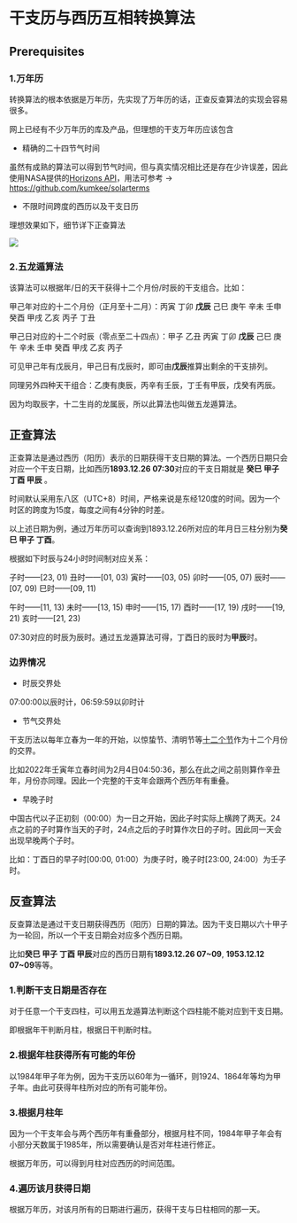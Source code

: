 # 干支历与西历互相转换算法

## Prerequisites

### 1.万年历

转换算法的根本依据是万年历，先实现了万年历的话，正查反查算法的实现会容易很多。

网上已经有不少万年历的库及产品，但理想的干支万年历应该包含

- 精确的二十四节气时间

虽然有成熟的算法可以得到节气时间，但与真实情况相比还是存在少许误差，因此使用NASA提供的[Horizons API](https://ssd.jpl.nasa.gov/)，用法可参考 -> https://github.com/kumkee/solarterms

- 不限时间跨度的西历以及干支日历

理想效果如下，细节详下正查算法

![](./img/sample_calendar.jpeg=500x)


### 2.五龙遁算法

该算法可以根据年/日的天干获得十二个月份/时辰的干支组合。比如：

甲己年对应的十二个月份（正月至十二月）：丙寅 丁卯 **戊辰** 己巳 庚午 辛未 壬申 癸酉 甲戌 乙亥 丙子 丁丑

甲己日对应的十二个时辰（零点至二十四点）：甲子 乙丑 丙寅 丁卯 **戊辰** 己巳 庚午 辛未 壬申 癸酉 甲戌 乙亥 丙子

可见甲己年有戊辰月，甲己日有戊辰时，即可由**戊辰**推算出剩余的干支排列。

同理另外四种天干组合：乙庚有庚辰，丙辛有壬辰，丁壬有甲辰，戊癸有丙辰。

因为均取辰字，十二生肖的龙属辰，所以此算法也叫做五龙遁算法。



## 正查算法

正查算法是通过西历（阳历）表示的日期获得干支日期的算法。一个西历日期只会对应一个干支日期，比如西历**1893.12.26 07:30**对应的干支日期就是 **癸巳 甲子 丁酉 甲辰** 。

时间默认采用东八区（UTC+8）时间，严格来说是东经120度的时间。因为一个时区的跨度为15度，每度之间有4分钟的时差。



以上述日期为例，通过万年历可以查询到1893.12.26所对应的年月日三柱分别为**癸巳 甲子 丁酉**。

根据如下时辰与24小时时间制对应关系：

子时——[23, 01) 丑时——[01, 03) 寅时——[03, 05) 卯时——[05, 07) 辰时——[07, 09) 巳时——[09, 11)

午时——[11, 13) 未时——[13, 15) 申时——[15, 17) 酉时——[17, 19) 戌时——[19, 21) 亥时——[21, 23)

07:30对应的时辰为辰时。通过五龙遁算法可得，丁酉日的辰时为**甲辰**时。



### 边界情况

- 时辰交界处

07:00:00以辰时计，06:59:59以卯时计

- 节气交界处

干支历法以每年立春为一年的开始，以惊蛰节、清明节等[十二个节](https://zh.wikipedia.org/wiki/%E8%8A%82%E6%B0%94#%E4%BA%8C%E5%8D%81%E5%9B%9B%E7%AF%80%E6%B0%A3)作为十二个月份的交界。

比如2022年壬寅年立春时间为2月4日04:50:36，那么在此之间之前则算作辛丑年，月份亦同理。因此一个完整的干支年会跟两个西历年有重叠。

- 早晚子时

中国古代以子正初刻（00:00）为一日之开始，因此子时实际上横跨了两天。24点之前的子时算作当天的子时，24点之后的子时算作次日的子时。因此同一天会出现早晚两个子时。

比如：丁酉日的早子时[00:00, 01:00）为庚子时，晚子时[23:00, 24:00）为壬子时。



## 反查算法

反查算法是通过干支日期获得西历（阳历）日期的算法。因为干支日期以六十甲子为一轮回，所以一个干支日期会对应多个西历日期。

比如**癸巳 甲子 丁酉 甲辰**对应的西历日期有**1893.12.26 07~09**, **1953.12.12 07~09**等等。

### 1.判断干支日期是否存在

对于任意一个干支四柱，可以用五龙遁算法判断这个四柱能不能对应到干支日期。

即根据年干判断月柱，根据日干判断时柱。

### 2.根据年柱获得所有可能的年份

以1984年甲子年为例，因为干支历以60年为一循环，则1924、1864年等均为甲子年。由此可获得年柱所对应的所有可能年份。

### 3.根据月柱年

因为一个干支年会与两个西历年有重叠部分，根据月柱不同，1984年甲子年会有小部分天数属于1985年，所以需要确认是否对年柱进行修正。

根据万年历，可以得到月柱对应西历的时间范围。

### 4.遍历该月获得日期

根据万年历，对该月所有的日期进行遍历，获得干支与日柱相同的那一天。
